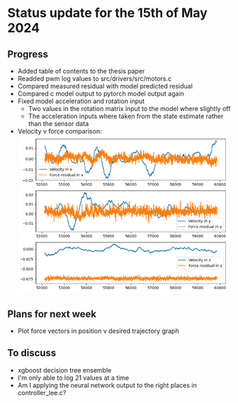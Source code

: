 # Status update for the 15th of May 2024

## Progress
- Added table of contents to the thesis paper
- Readded pwm log values to src/drivers/src/motors.c
- Compared measured residual with model predicted residual
- Compared c model output to pytorch model output again
- Fixed model acceleration and rotation input
    - Two values in the rotation matrix input to the model where slightly off
    - The acceleration inputs where taken from the state estimate rather than the sensor data
- Velocity v force comparison:
![alt text](https://github.com/Tupryk/BachelorThesis/blob/main/status_updates/velocity_force_comparison.png?raw=true)

## Plans for next week
- Plot force vectors in position v desired trajectory graph

## To discuss
- xgboost decision tree ensemble
- I'm only able to log 21 values at a time
- Am I applying the neural network output to the right places in controller_lee.c?
